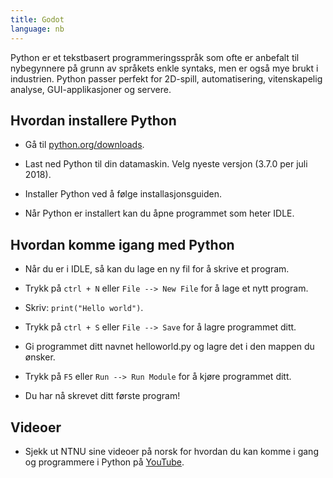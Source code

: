```yaml
---
title: Godot
language: nb
---
```


Python er et tekstbasert programmeringsspråk som ofte er anbefalt til
nybegynnere på grunn av språkets enkle syntaks, men er også mye brukt i
industrien. Python passer perfekt for 2D-spill, automatisering, vitenskapelig
analyse, GUI-applikasjoner og servere.

## Hvordan installere Python

- Gå til [python.org/downloads](https://python.org/downloads).

- Last ned Python til din datamaskin. Velg nyeste versjon (3.7.0 per juli 2018).

- Installer Python ved å følge installasjonsguiden.

- Når Python er installert kan du åpne programmet som heter IDLE.

## Hvordan komme igang med Python

- Når du er i IDLE, så kan du lage en ny fil for å skrive et program.

- Trykk på `ctrl + N` eller `File --> New File` for å lage et nytt program.

- Skriv: `print("Hello world")`.

- Trykk på `ctrl + S` eller `File --> Save` for å lagre programmet ditt.

- Gi programmet ditt navnet helloworld.py og lagre det i den mappen du ønsker.

- Trykk på `F5` eller `Run --> Run Module` for å kjøre programmet ditt.

- Du har nå skrevet ditt første program!

## Videoer

- Sjekk ut NTNU sine videoer på norsk for hvordan du kan komme i gang og
  programmere i Python på
  [YouTube](https://www.youtube.com/channel/UCNwXyHlGGOWZLzTy0-hM63w/videos?flow=grid&sort=da&view=0).
